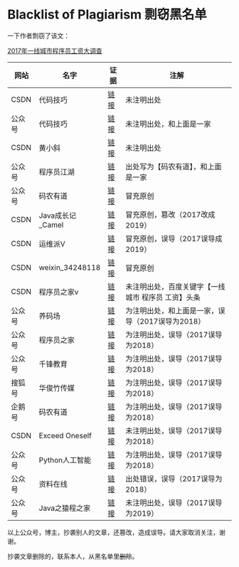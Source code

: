 # Blacklist of Plagiarism 剽窃黑名单

一下作者剽窃了该文：

[2017年一线城市程序员工资大调查](https://blog.csdn.net/juwikuang/article/details/72888792)


|网站|名字|证据|注解|
|--|--|--|--|
|CSDN|代码技巧|[链接](https://blog.csdn.net/tTU1EvLDeLFq5btqiK/article/details/78929087)|未注明出处|
|公众号|代码技巧|[链接](https://mp.weixin.qq.com/s/8kxgoaAEn-Qoz6M0-MhJNw)|未注明出处，和上面是一家|
|CSDN|黄小斜|[链接](https://blog.csdn.net/a724888/article/details/85841595)|未注明出处|
|公众号|程序员江湖|[链接](https://blog.csdn.net/a724888/article/details/85841595)|出处写为【码农有道】，和上面是一家|
|公众号|码农有道|[链接](https://mp.weixin.qq.com/s?__biz=MzIwNTc4NTEwOQ==&mid=2247486120&idx=1&sn=9c4d677ff9823254c7cf3f86b79dd8dd&scene=21#wechat_redirect)|冒充原创|
|CSDN|Java成长记_Camel|[链接](https://blog.csdn.net/qq_30225725/article/details/86729448)|冒充原创，篡改（2017改成2019）|
|CSDN| 运维派V|[链接](https://blog.csdn.net/ki8qzvka6gz4n450m/article/details/79548177)|冒充原创，误导（2017误导成2019）|
|CSDN| weixin_34248118|[链接](https://blog.csdn.net/weixin_34248118/article/details/87058659)|冒充原创|
|CSDN| 程序员之家v|[链接](https://blog.csdn.net/EGEFCXzo3Ha1x4/article/details/79454135)|未注明出处，百度关键字【一线城市 程序员 工资】头条|
|公众号|养码场|[链接](https://mp.weixin.qq.com/s/EOi3wY0d6K2z7cTZghscvA)|为注明出处，和上面是一家，误导（2017误导为2018）|
|公众号|程序员之家|[链接](https://mp.weixin.qq.com/s/Q4rZdblmjPVJKuoFOMKRjA)|为注明出处，误导（2017误导为2018）|
|公众号|千锋教育|[链接](https://mp.weixin.qq.com/s/Xro1BhiYsdwb5IOBPQtZbQ)|为注明出处，误导（2017误导为2018）|
|搜狐号|华俊竹传媒|[链接](http://m.sohu.com/a/277091383_120001579)|为注明出处，误导（2017误导为2018）|
|企鹅号|码农有道|[链接](https://new.qq.com/omn/20181117/20181117B00KBW.html)|为注明出处，误导（2017误导为2018）|
|CSDN| Exceed Oneself|[链接](https://blog.csdn.net/ll666634/article/details/79156271)|未注明出处，误导（2017误导为2018）|
|公众号|Python人工智能|[链接](https://mp.weixin.qq.com/s/Umlu3HI8A-XnJcAK5U9g1Q)|为注明出处，误导（2017误导为2018）|
|公众号|资料在线|[链接](https://mp.weixin.qq.com/s/RiRSGVKzj0gkZoBnVYlX_Q)|出处错误，误导（2017误导为2018）|
|公众号|Java之猿程之家|[链接](https://mp.weixin.qq.com/s/H1QQ3cc64jZF_fHeP2gkQA)|未注明出处，误导（2017误导为2019）|

以上公众号，博主，抄袭别人的文章，还篡改，造成误导。请大家取消关注，谢谢。

抄袭文章删除的，联系本人，从黑名单里~~删除~~。